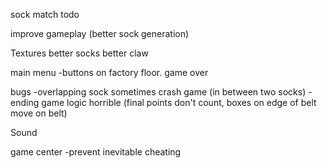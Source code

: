 sock match todo

improve gameplay (better sock generation)

Textures
better socks
better claw

main menu
-buttons on factory floor.
game over


bugs
-overlapping sock sometimes crash game (in between two socks)
-ending game logic horrible (final points don't count, boxes on edge of belt move on belt)

Sound

game center
-prevent inevitable cheating

